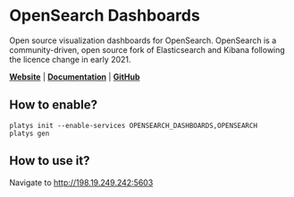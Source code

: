 # OpenSearch Dashboards

Open source visualization dashboards for OpenSearch. OpenSearch is a community-driven, open source fork of Elasticsearch and Kibana following the licence change in early 2021. 

**[Website](https://opensearch.org/)** | **[Documentation](https://opensearch.org/docs/latest/dashboards/index/)** | **[GitHub](https://github.com/opensearch-project/OpenSearch-Dashboards)**

## How to enable?

```
platys init --enable-services OPENSEARCH_DASHBOARDS,OPENSEARCH
platys gen
```

## How to use it?

Navigate to <http://198.19.249.242:5603>